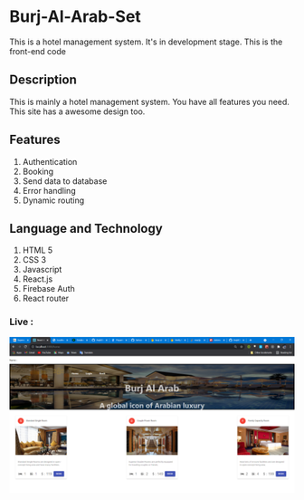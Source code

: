 # Burj-Al-Arab-Set

This is a hotel management system. It's in development stage. This is the front-end code

## Description

This is mainly a hotel management system. You have all features you need. This site has a awesome design too.

## Features

1. Authentication
2. Booking
3. Send data to database
4. Error handling
5. Dynamic routing

## Language and Technology

1. HTML 5
2. CSS 3
3. Javascript
4. React.js
5. Firebase Auth
6. React router

### Live :

<img src="./Image/React App - Google Chrome 11_17_2021 1_04_41 AM.png">
